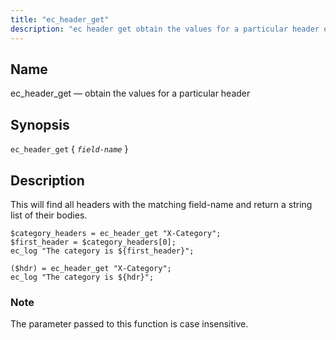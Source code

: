 ```yaml
---
title: "ec_header_get"
description: "ec header get obtain the values for a particular header ec header get field name This will find all headers with the matching field name and return a string list of their bodies Example 16 56 ec header get example 1 Example 16 57 ec header get example 2 The..."
---
```


<a name="sieve.ref.ec_header_get"></a> 
## Name

ec_header_get — obtain the values for a particular header

## Synopsis

`ec_header_get` { *`field-name`* }

<a name="idp29835888"></a> 
## Description

This will find all headers with the matching field-name and return a string list of their bodies.

<a name="example.ec_header_get"></a> 


```
$category_headers = ec_header_get "X-Category";
$first_header = $category_headers[0];
ec_log "The category is ${first_header}";
```

<a name="example.ec_header_get.second"></a> 


```
($hdr) = ec_header_get "X-Category";
ec_log "The category is ${hdr}";
```

### Note

The parameter passed to this function is case insensitive.